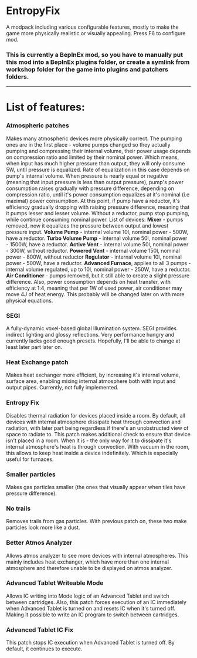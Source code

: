 # EntropyFix
A modpack including various configurable features, mostly to make the game more physically realistic or visually appealing. Press F6 to configure mod.
### This is currently a BepInEx mod, so you have to manually put this mod into a BepInEx plugins folder, or create a symlink from workshop folder for the game into plugins and patchers folders.
---
# List of features:
### Atmospheric patches
Makes many atmospheric devices more physically correct. The pumping ones are in the first place - volume pumps changed so they actually pumping and compressing their internal volume, their power usage depends on compression ratio and limited by their nominal power. Which means, when input has much higher pressure than output, they will only consume 5W, until pressure is equalized. Rate of equalization in this case depends on pump's internal volume. When pressure is nearly equal or negative (meaning that input pressure is less than output pressure), pump's power consumption raises gradually with pressure difference, depending on compression ratio, until it's power consumption equalizes at it's nominal (i.e maximal) power consumption. At this point, if pump have a reductor, it's efficiency gradually dropping with raising pressure difference, meaning that it pumps lesser and lesser volume. Without a reductor, pump stop pumping, while continue consuming nominal power.
List of devices: 
**Mixer** - pumps removed, now it equalizes the pressure between output and lowest pressure input.
**Volume Pump** - internal volume 10l, nominal power - 500W, have a reductor.
**Turbo Volume Pump** - internal volume 50l, nominal power - 1500W, have a reductor.
**Active Vent** - internal volume 50l, nominal power - 300W, without reductor.
**Powered Vent** - internal volume 150l, nominal power - 800W, without reductor
**Regulator** - internal volume 10l, nominal power - 500W, have a reductor.
**Advanced Furnace**, applies to all 3 pumps - internal volume regulated, up to 10l, nominal power - 250W, have a reductor.
**Air Conditioner** - pumps removed, but it still able to create a slight pressure difference. Also, power consumption depends on heat transfer, with efficiency at 1:4, meaning that per 1W of used power, air conditioner may move 4J of heat energy. This probably will be changed later on with more physical equations.
### SEGI
A fully-dynamic voxel-based global illumination system. SEGI provides indirect lighting and glossy reflections. Very performance hungry and currently lacks good enough presets. Hopefully, I'll be able to change at least later part later on.
### Heat Exchange patch
Makes heat exchanger more efficient, by increasing it's internal volume, surface area, enabling mixing internal atmosphere both with input and output pipes. Currently, not fully implemented.
### Entropy Fix
Disables thermal radiation for devices placed inside a room. By default, all devices with internal atmosphere dissipate heat through convection and radiation, with later part being regardless if there's an unobstructed view of space to radiate to. This patch makes additional check to ensure that device isn't placed in a room. When it is - the only way for it to dissipate it's internal atmosphere's heat is through convection. With vacuum in the room, this allows to keep heat inside a device indefinitely. Which is especially useful for furnaces.
### Smaller particles
Makes gas particles smaller (the ones that visually appear when tiles have pressure difference).
### No trails
Removes trails from gas particles. With previous patch on, these two make particles look more like a dust.
### Better Atmos Analyzer
Allows atmos analyzer to see more devices with internal atmospheres. This mainly includes heat exchanger, which have more than one internal atmosphere and therefore unable to be displayed on atmos analyzer.
### Advanced Tablet Writeable Mode
Allows IC writing into Mode logic of an Advanced Tablet and switch between cartridges. Also, this patch forces execution of an IC immediately when Advanced Tablet is turned on and resets IC when it's turned off. Making it possible to write an IC program to switch between cartridges.
### Advanced Tablet IC Fix
This patch stops IC execution when Advanced Tablet is turned off. By default, it continues to execute.
